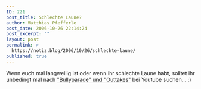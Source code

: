 ```yaml
---
ID: 221
post_title: Schlechte Laune?
author: Matthias Pfefferle
post_date: 2006-10-26 22:14:24
post_excerpt: ""
layout: post
permalink: >
  https://notiz.blog/2006/10/26/schlechte-laune/
published: true
---
```

Wenn euch mal langweilig ist oder wenn ihr schlechte Laune habt, solltet ihr unbedingt mal nach <a href="http://www.youtube.com/results?search_query=bullyparade+outtakes&search=Search">"Bullyparade" und "Outtakes"</a> bei Youtube suchen... :)